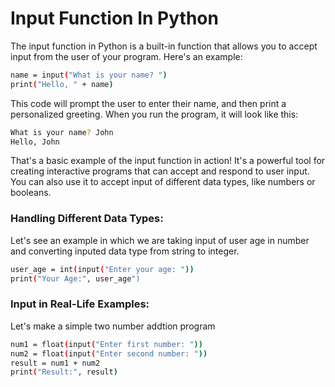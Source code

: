 
# Input Function In Python

The input function in Python is a built-in function that allows you to accept input from the user of your program. Here's an example:

```bash
name = input("What is your name? ")
print("Hello, " + name)
```

This code will prompt the user to enter their name, and then print a personalized greeting. When you run the program, it will look like this:

```bash
What is your name? John
Hello, John
```

That's a basic example of the input function in action! It's a powerful tool for creating interactive programs that can accept and respond to user input. You can also use it to accept input of different data types, like numbers or booleans.

### Handling Different Data Types:
Let's see an example in which we are taking input of user age in number and converting inputed data type from string to integer.

```bash
user_age = int(input("Enter your age: "))
print("Your Age:", user_age")
```

### Input in Real-Life Examples:

Let's make a simple two number addtion program

```bash
num1 = float(input("Enter first number: "))
num2 = float(input("Enter second number: "))
result = num1 + num2
print("Result:", result)
```
